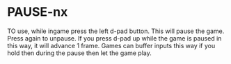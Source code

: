# PAUSE-nx

TO use, while ingame press the left d-pad button. This will pause the game. Press again to unpause. If you press d-pad up while the game is paused in this way, it will advance 1 frame. Games can buffer inputs this way if you hold then during the pause then let the game play.